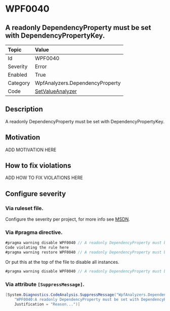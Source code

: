 # WPF0040
## A readonly DependencyProperty must be set with DependencyPropertyKey.

| Topic    | Value
| :--      | :--
| Id       | WPF0040
| Severity | Error
| Enabled  | True
| Category | WpfAnalyzers.DependencyProperty
| Code     | [SetValueAnalyzer]([SetValueAnalyzer](https://github.com/DotNetAnalyzers/WpfAnalyzers/blob/master/WpfAnalyzers/Analyzers/SetValueAnalyzer.cs))

## Description

A readonly DependencyProperty must be set with DependencyPropertyKey.

## Motivation

ADD MOTIVATION HERE

## How to fix violations

ADD HOW TO FIX VIOLATIONS HERE

<!-- start generated config severity -->
## Configure severity

### Via ruleset file.

Configure the severity per project, for more info see [MSDN](https://msdn.microsoft.com/en-us/library/dd264949.aspx).

### Via #pragma directive.
```C#
#pragma warning disable WPF0040 // A readonly DependencyProperty must be set with DependencyPropertyKey.
Code violating the rule here
#pragma warning restore WPF0040 // A readonly DependencyProperty must be set with DependencyPropertyKey.
```

Or put this at the top of the file to disable all instances.
```C#
#pragma warning disable WPF0040 // A readonly DependencyProperty must be set with DependencyPropertyKey.
```

### Via attribute `[SuppressMessage]`.

```C#
[System.Diagnostics.CodeAnalysis.SuppressMessage("WpfAnalyzers.DependencyProperty", 
    "WPF0040:A readonly DependencyProperty must be set with DependencyPropertyKey.", 
    Justification = "Reason...")]
```
<!-- end generated config severity -->
